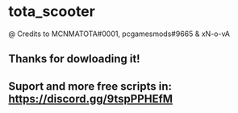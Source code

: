 # tota_scooter

@ Credits to MCNMATOTA#0001, pcgamesmods#9665 & xN-o-vA


## Thanks for dowloading it!

## Suport and more free scripts in: https://discord.gg/9tspPPHEfM

